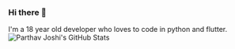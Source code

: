 ### Hi there 👋

I'm a 18 year old developer who loves to code in python and flutter.
![Parthav Joshi's GitHub Stats](https://github-readme-stats.vercel.app/api?username=parthav09&hide=["stars"])

<!--
**parthav09/parthav09** is a ✨ _special_ ✨ repository because its `README.md` (this file) appears on your GitHub profile.

